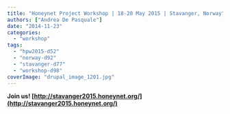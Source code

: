 ```yaml
---
title: "Honeynet Project Workshop | 18-20 May 2015 | Stavanger, Norway"
authors: ["Andrea De Pasquale"]
date: "2014-11-23"
categories: 
  - "workshop"
tags: 
  - "hpw2015-d52"
  - "norway-d92"
  - "stavanger-d77"
  - "workshop-d98"
coverImage: "drupal_image_1201.jpg"
---
```


**Join us! [http://stavanger2015.honeynet.org/](http://stavanger2015.honeynet.org/)**
